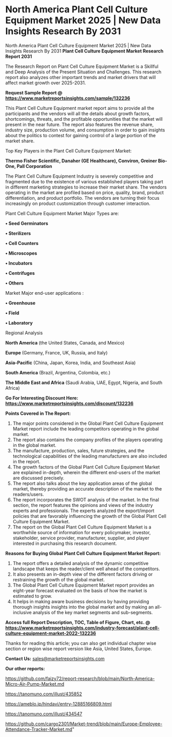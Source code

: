 # North America Plant Cell Culture Equipment Market 2025 | New Data Insights Research By 2031
North America Plant Cell Culture Equipment Market 2025 | New Data Insights Research By 2031
<strong>Plant Cell Culture Equipment Market Research Report 2031</strong>

The Research Report on Plant Cell Culture Equipment Market is a Skillful and Deep Analysis of the Present Situation and Challenges. This research report also analyzes other important trends and market drivers that will affect market growth over 2025-2031.

<strong>Request Sample Report @ <a href=https://www.marketreportsinsights.com/sample/132236>https://www.marketreportsinsights.com/sample/132236</a></strong>

This Plant Cell Culture Equipment market report aims to provide all the participants and the vendors will all the details about growth factors, shortcomings, threats, and the profitable opportunities that the market will present in the near future. The report also features the revenue share, industry size, production volume, and consumption in order to gain insights about the politics to contest for gaining control of a large portion of the market share.

Top Key Players in the Plant Cell Culture Equipment Market:

<strong>Thermo Fisher Scientific, Danaher (GE Healthcare), Conviron, Greiner Bio-One, Pall Corporation</strong>

The Plant Cell Culture Equipment Industry is severely competitive and fragmented due to the existence of various established players taking part in different marketing strategies to increase their market share. The vendors operating in the market are profiled based on price, quality, brand, product differentiation, and product portfolio. The vendors are turning their focus increasingly on product customization through customer interaction.

Plant Cell Culture Equipment Market Major Types are:

<strong>• Seed Germinators

• Sterilizers

• Cell Counters

• Microscopes

• Incubators

• Centrifuges

• Others</strong>

Market Major end-user applications :

<strong>• Greenhouse

• Field

• Laboratory</strong>

Regional Analysis

</u><strong><b>North America</b></strong> (the United States, Canada, and Mexico)

<strong><b>Europe </b></strong>(Germany, France, UK, Russia, and Italy)

<strong><b>Asia-Pacific</b></strong> (China, Japan, Korea, India, and Southeast Asia)

<strong><b>South America</b></strong> (Brazil, Argentina, Colombia, etc.)

<strong><b>The Middle East and Africa</b></strong> (Saudi Arabia, UAE, Egypt, Nigeria, and South Africa)

<strong>Go For Interesting Discount Here: <a href=https://www.marketreportsinsights.com/discount/132236>https://www.marketreportsinsights.com/discount/132236</a></strong>

<strong>Points Covered in The Report:</strong>
<ol>
  <li>The major points considered in the Global Plant Cell Culture Equipment Market report include the leading competitors operating in the global market.</li>
  <li>The report also contains the company profiles of the players operating in the global market.</li>
  <li>The manufacture, production, sales, future strategies, and the technological capabilities of the leading manufacturers are also included in the report.</li>
  <li>The growth factors of the Global Plant Cell Culture Equipment Market are explained in-depth, wherein the different end-users of the market are discussed precisely.</li>
  <li>The report also talks about the key application areas of the global market, thereby providing an accurate description of the market to the readers/users.</li>
  <li>The report incorporates the SWOT analysis of the market. In the final section, the report features the opinions and views of the industry experts and professionals. The experts analyzed the export/import policies that are favorably influencing the growth of the Global Plant Cell Culture Equipment Market.</li>
  <li>The report on the Global Plant Cell Culture Equipment Market is a worthwhile source of information for every policymaker, investor, stakeholder, service provider, manufacturer, supplier, and player interested in purchasing this research document.</li>
</ol>
<strong>Reasons for Buying Global Plant Cell Culture Equipment Market Report:</strong>

<ol>
  <li>The report offers a detailed analysis of the dynamic competitive landscape that keeps the reader/client well ahead of the competitors.</li>
  <li>It also presents an in-depth view of the different factors driving or restraining the growth of the global market.</li>
  <li>The Global Plant Cell Culture Equipment Market report provides an eight-year forecast evaluated on the basis of how the market is estimated to grow.</li>
  <li>It helps in making aware business decisions by having providing thorough insights insights into the global market and by making an all-inclusive analysis of the key market segments and sub-segments.</li>
</ol>
<strong>Access full Report Description, TOC, Table of Figure, Chart, etc. @ <a href=https://www.marketreportsinsights.com/industry-forecast/plant-cell-culture-equipment-market-2022-132236>https://www.marketreportsinsights.com/industry-forecast/plant-cell-culture-equipment-market-2022-132236</a></strong>


Thanks for reading this article; you can also get individual chapter wise section or region wise report version like Asia, United States, Europe.

<strong>Contact Us:</strong>
sales@marketreportsinsights.com

<strong>Our other reports:</strong>

<a href=https://github.com/faizy72/report-research/blob/main/North-America-Micro-Air-Pump-Market.md>https://github.com/faizy72/report-research/blob/main/North-America-Micro-Air-Pump-Market.md</a>

<a href=https://tanomuno.com/illust/435852>https://tanomuno.com/illust/435852</a>

<a href=https://ameblo.jp/hindavi/entry-12885166809.html>https://ameblo.jp/hindavi/entry-12885166809.html</a>

<a href=https://tanomuno.com/illust/434547>https://tanomuno.com/illust/434547</a>

<a href=https://github.com/cargo2301/Market-trend/blob/main/Europe-Employee-Attendance-Tracker-Market.md>https://github.com/cargo2301/Market-trend/blob/main/Europe-Employee-Attendance-Tracker-Market.md</a>"
